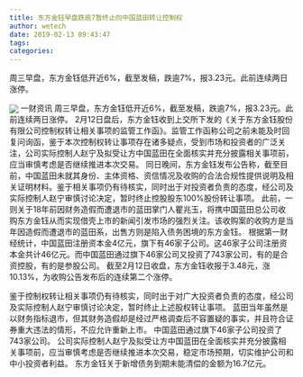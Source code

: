 ```yaml
---
title: 东方金钰早盘跌逾7暂终止向中国蓝田转让控制权
author: wetech
date: 2019-02-13 09:43:47
tags: 
categories: 
---
```

周三早盘，东方金钰低开近6%，截至发稿，跌逾7%，报3.23元。此前连续两日涨停。
<!-- more -->
<img align="center" border="0" src="https://imgcdn.yicai.com/uppics/images/2019/02/c5ffd3388a9ed6c9500fe6ad01ed7895.jpg" />
一财资讯
周三早盘，东方金钰低开近6%，截至发稿，跌逾7%，报3.23元。此前连续两日涨停。
2月12日盘后，东方金钰收到上交所下发的《关于东方金钰股份有限公司控制权转让相关事项的监管工作函》。监管工作函称公司之前未能及时回复问询函，鉴于本次控制权转让事项存在诸多疑点，受到市场和投资者的广泛关注，公司实际控制人赵宁及拟受让方中国蓝田在全面核实并充分披露相关事项前，应当审慎考虑是否继续推进本次交易。
同日晚间，东方金钰发布公告称，截至目前，中国蓝田未就其身份、主体资格、资信情况及收购的合法合规性提供说明及相关证明材料。鉴于相关事项仍有待核实，同时出于对投资者负责的态度，经公司及实际控制人赵宁审慎讨论决定，暂时终止控股股东100%股份转让事项。
此前，一则关于18年前因财务造假而遭退市的蓝田掌门人瞿兆玉，将携中国蓝田总公司收购东方金钰从而实现借壳上市的新闻引发市场的强烈关注。该收购案的收购方是当年因造假而遭退市的蓝田系，出售方则是陷入债务困境的东方金钰。
根据第一财经统计，中国蓝田注册资本金4亿元，旗下有46家子公司。这46家子公司注册资本金共计46亿元。而中国蓝田通过旗下46家公司又投资了743家公司，有的是合资控股，有的是参股公司。
截至2月12日收盘，东方金钰收报于3.48元，涨10.13%，为收购公告发布后的连续第二个涨停。
 
 
鉴于控制权转让相关事项仍有待核实，同时出于对广大投资者负责的态度，经公司及实际控制人赵宁审慎讨论决定，暂时终止上述股权转让事项。
蓝田当年虽然是以财务指标退市，但其财务造假却是经过严格调查后不容置疑的事实，并且符合证券重大违法的情形，不应允许重新上市。
中国蓝田通过旗下46家子公司投资了743家公司。
公司实际控制人赵宁及拟受让方中国蓝田在全面核实并充分披露相关事项前，应当审慎考虑是否继续推进本次交易，稳定市场预期，切实维护公司和中小投资者利益。
东方金钰关于新增债务到期未能清偿的金额为16.7亿元。
